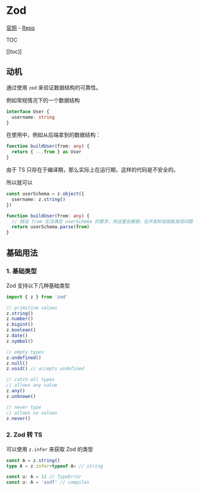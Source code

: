 # Zod

[官网](https://zod.dev/) - [Repo](https://github.com/colinhacks/zod)

TOC

[[toc]]

## 动机

通过使用 `zod` 来验证数据结构的可靠性。

例如常规情况下的一个数据结构 

```ts
interface User {
  username: string
}
```

在使用中，例如从后端拿到的数据结构：

```ts
function buildUser(from: any) {
  return { ...from } as User
}
```

由于 TS 只存在于编译期，那么实际上在运行期，这样的代码是不安全的。

所以就可以

```ts
const userSchema = z.object({
  username: z.string()
})

function buildUser(from: any) {
  // 假设 from 无法满足 userSchema 的要求，则这里会报错，在开发阶段就能发现问题
  return userSchema.parse(from)
}
```

## 基础用法

### 1. 基础类型

Zod 支持以下几种基础类型

```ts
import { z } from 'zod'

// primitive values
z.string()
z.number()
z.bigint()
z.boolean()
z.date()
z.symbol()

// empty types
z.undefined()
z.null()
z.void() // accepts undefined

// catch-all types
// allows any value
z.any()
z.unknown()

// never type
// allows no values
z.never()
```

### 2. Zod 转 TS 

可以使用 `z.infer` 来获取 Zod 的类型

```ts
const A = z.string()
type A = z.infer<typeof A> // string

const u: A = 12 // TypeError
const u: A = 'asdf' // compiles
```
